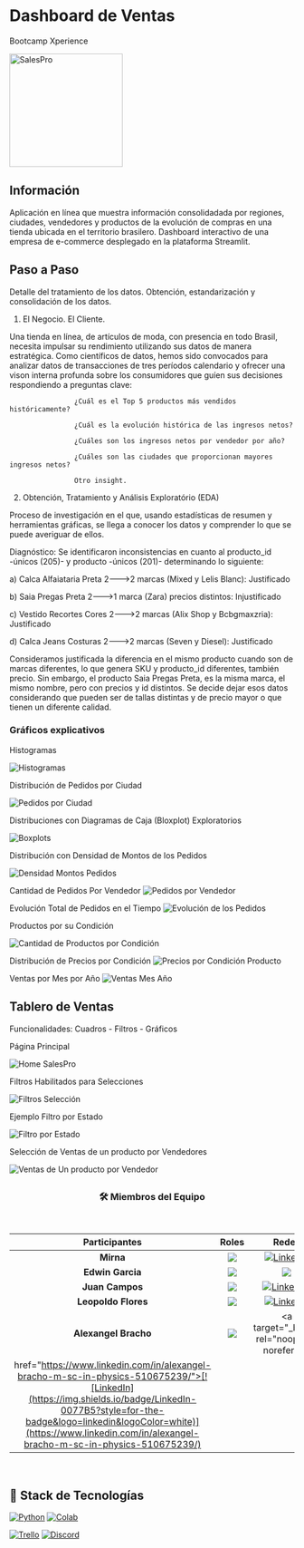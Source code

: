 # **Dashboard de Ventas**
Bootcamp Xperience

<img src="img/LogoSales.jpeg" alt="SalesPro" width="200"/>

## Información
Aplicación en línea que muestra información consolidadada por regiones, ciudades, vendedores y productos de la evolución de compras en una tienda ubicada en el territorio brasilero. 
Dashboard interactivo de una empresa de e-commerce desplegado en la plataforma Streamlit.

## Paso a Paso
Detalle del tratamiento de los datos. Obtención, estandarización y consolidación de los datos.

1) El Negocio. El Cliente.

Una tienda en línea, de artículos de moda, con presencia en todo Brasil, necesita impulsar su rendimiento utilizando sus datos de manera estratégica.
Como científicos de datos, hemos sido convocados para analizar datos de transacciones de tres períodos calendario y ofrecer una vison interna profunda sobre los consumidores que guíen sus decisiones respondiendo a preguntas clave:
                    
                    ¿Cuál es el Top 5 productos más vendidos históricamente?

                    ¿Cuál es la evolución histórica de las ingresos netos?

                    ¿Cuáles son los ingresos netos por vendedor por año?

                    ¿Cuáles son las ciudades que proporcionan mayores ingresos netos?

                    Otro insight. 
 
2) Obtención, Tratamiento y Análisis Exploratório (EDA)

Proceso de investigación en el que, usando estadísticas de resumen y herramientas gráficas, se llega a conocer los datos y comprender lo que se puede averiguar de ellos.

Diagnóstico:
Se identificaron inconsistencias en cuanto al producto_id -únicos (205)- y producto -únicos (201)- determinando lo siguiente:

a) Calca Alfaiataria Preta 2--->2 marcas (Mixed y Lelis Blanc): Justificado

b) Saia Pregas Preta       2--->1 marca (Zara) precios distintos: Injustificado

c) Vestido Recortes Cores  2--->2 marcas (Alix Shop y Bcbgmaxzria): Justificado

d) Calca Jeans Costuras    2--->2 marcas (Seven y Diesel): Justificado

Consideramos justificada la diferencia en el mismo producto cuando son de marcas diferentes, lo que genera SKU y producto_id diferentes, también precio. Sin embargo, el producto Saia Pregas Preta, es la misma marca, el mismo nombre, pero con precios y id distintos. Se decide dejar esos datos considerando que pueden ser de tallas distintas y de precio mayor o que tienen un diferente calidad.

### Gráficos explicativos
  Histogramas
  
![Histogramas](img/Histogramas-items_pedidos.jpg)

  Distribución de Pedidos por Ciudad

![Pedidos por Ciudad](img/DistribucionPedidosCiudad.jpg)

  Distribuciones con Diagramas de Caja (Bloxplot) Exploratorios

![Boxplots](img/Plots-Distribuciones.jpg)

  Distribución con Densidad de Montos de los Pedidos

![Densidad Montos Pedidos](img/Distribucion-MontosPedidosDensidad.jpg)

  Cantidad de Pedidos Por Vendedor
![Pedidos por Vendedor](img/CantidadPedidosVendedor.jpg)

  Evolución Total de Pedidos en el Tiempo
![Evolución de los Pedidos](img/EvolucionTotalPedidosFecha.jpg)

  Productos por su Condición
  
![Cantidad de Productos por Condición](img/CantidadProducosCondicion.jpg)

  Distribución de Precios por Condición
![Precios por Condición Producto](img/DistribucionPreciosCondicionProducto.jpg)

  Ventas por Mes por Año
![Ventas Mes Año](img/LineasVentasMesAnio.jpg)

## Tablero de Ventas 

Funcionalidades:   Cuadros -   Filtros  - Gráficos

  Página Principal
  
![Home SalesPro](img/SalesProDashboardBX.jpg)

  Filtros Habilitados para Selecciones

![Filtros Selección](img/SalesProDashboardGraficos.png)

  Ejemplo Filtro por Estado

![Filtro por Estado](img/SalesProDashEstado.png)

  Selección de Ventas de un producto por Vendedores
  
  ![Ventas de Un producto por Vendedor](img/SalesProDashVendeoresProd.png)
  
## <h3 align="center">🛠️ Miembros del Equipo</h3>
<br>
<div align="center"> 

|Participantes|Roles|Redes|
|:---:|:---:|:---:|
|**Mirna**|![](https://img.shields.io/badge/DATA%20SCIENTIST-blue?style=for-the-badge)| <a target="_blank" rel="noopener noreferrer" href="https://www.linkedin.com/in/mirna-prieto-990356242/">![LinkedIn](https://img.shields.io/badge/LinkedIn-0077B5?style=for-the-badge&logo=linkedin&logoColor=white)
|**Edwin Garcia**|![](https://img.shields.io/badge/DATA%20SCIENTIST-blue?style=for-the-badge) | <a target="_blank" rel="noopener noreferrer" href="https://www.linkedin.com/in/edd-garcia/"><img src="https://img.shields.io/badge/LinkedIn-0077B5?style=for-the-badge&logo=linkedin&logoColor=white" /></a> |
|**Juan Campos**|![](https://img.shields.io/badge/DATA%20SCIENTIST-blue?style=for-the-badge)| <a target="_blank" rel="noopener noreferrer" href="https://www.linkedin.com/in/jumacaq/">[![LinkedIn](https://img.shields.io/badge/LinkedIn-0077B5?style=for-the-badge&logo=linkedin&logoColor=white)](https://www.linkedin.com/in/jumacaq/))</a> |
|**Leopoldo Flores**|![](https://img.shields.io/badge/DATA%20SCIENTIST-blue?style=for-the-badge)| <a target="_blank" rel="noopener noreferrer" href="https://www.linkedin.com/in/leopoldofloresc/">[![LinkedIn](https://img.shields.io/badge/LinkedIn-0077B5?style=for-the-badge&logo=linkedin&logoColor=white)](https://www.linkedin.com/in/leopoldofloresc/)</a> |
|**Alexangel Bracho**|![](https://img.shields.io/badge/DATA%20SCIENTIST-blue?style=for-the-badge)| <a target="_blank" rel="noopener noreferrer"
href="https://www.linkedin.com/in/alexangel-bracho-m-sc-in-physics-510675239/">[![LinkedIn](https://img.shields.io/badge/LinkedIn-0077B5?style=for-the-badge&logo=linkedin&logoColor=white)](https://www.linkedin.com/in/alexangel-bracho-m-sc-in-physics-510675239/)</a> |




</div>
<br>




## <h2>🚧 Stack de Tecnologías </h2>

[![Python](https://img.shields.io/badge/Python-3776AB?style=flat&logo=python&logoColor=white)](https://www.python.org/)
[![Colab](https://img.shields.io/badge/Colab-F9AB00?style=flat&logo=google-colab&logoColor=white)](https://colab.research.google.com/)

[![Trello](https://img.shields.io/badge/Trello-0052CC?style=flat&logo=trello&logoColor=white)](https://trello.com/)
[![Discord](https://img.shields.io/badge/Discord-5865F2?style=flat&logo=discord&logoColor=white)](https://discord.com/)
